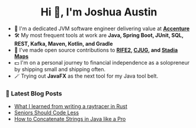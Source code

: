 <h1 align="center">Hi 👋, I'm Joshua Austin</h1>

- 💼 I'm a dedicated JVM software engineer delivering value at **[Accenture](https://www.accenture.com/us-en/careers/local/flexcareers)**
- 🛠️ My most frequent tools at work are **Java, Spring Boot, JUnit, SQL, REST, Kafka, Maven, Kotlin, and Gradle**
- 🫶 I've made open source contributions to **[RIFE2](https://github.com/rife2), [CJUG](https://github.com/cjug/cjug.org), and [Stadia Maps](https://github.com/stadiamaps/stadiamaps-api-kotlin)**
- 💵 I'm on a personal journey to financial independence as a solopreneur by shipping small and shipping often.
- 🪄 Trying out **JavaFX** as the next tool for my Java tool belt.

### 📕 Latest Blog Posts
<!-- BLOG-POST-LIST:START -->
- [What I learned from writing a raytracer in Rust](https://joshaustin.tech/blog/raytracer-what-i-learned/)
- [Seniors Should Code Less](https://joshaustin.tech/blog/seniors-should-code-less/)
- [How to Concatenate Strings in Java like a Pro](https://joshaustin.tech/blog/java-concatenate-strings/)
<!-- BLOG-POST-LIST:END -->
